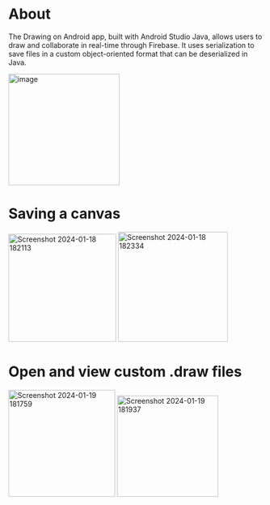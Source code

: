 # About

The Drawing on Android app, built with Android Studio Java, allows users to draw and collaborate in real-time through Firebase. It uses serialization to save files in a custom object-oriented format that can be deserialized in Java.

<img width="220" alt="image" src="https://github.com/gandmatthew/Drawing-on-Android/assets/89164395/e1606384-cc34-4c0c-a8af-9a67ad08126b">

# Saving a canvas

<img width="213" alt="Screenshot 2024-01-18 182113" src="https://github.com/gandmatthew/Drawing-on-Android/assets/89164395/74b69cb1-ac9a-456b-84dd-460d51422988">

<img width="217" alt="Screenshot 2024-01-18 182334" src="https://github.com/gandmatthew/Drawing-on-Android/assets/89164395/650411c1-a68e-485f-923c-a75a13c7b9e2">

# Open and view custom .draw files

<img width="211" alt="Screenshot 2024-01-19 181759" src="https://github.com/gandmatthew/Drawing-on-Android/assets/89164395/da92d6aa-ba04-4490-b394-c2f50a141f3b">

<img width="200" alt="Screenshot 2024-01-19 181937" src="https://github.com/gandmatthew/Drawing-on-Android/assets/89164395/5731cd4c-d083-4ca4-ae67-0aa8ef5e2ecc">
